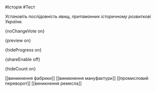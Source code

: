 #Історія #Тест

*Установіть послідовність явищ, притаманних історичному розвиткові України.*

{noChangeVote on}

{preview on}

{hideProgress on}

{shareEnable off}

{hideCount on}

[[виникнення фабрики]]
[[виникнення мануфактури]]
[[промисловий переворот]]
[[виникнення ремесла]]
